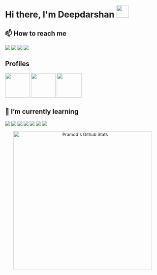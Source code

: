 # Hi there, I'm Deepdarshan <img src="https://raw.githubusercontent.com/MartinHeinz/MartinHeinz/master/wave.gif" width="40px">


<!--
**deepdarshan21/deepdarshan21** is a ✨ _special_ ✨ repository because its `README.md` (this file) appears on your GitHub profile.

Here are some ideas to get you started:

- 🔭 I’m currently working on ...
- 🌱 I’m currently learning ...
- 👯 I’m looking to collaborate on ...
- 🤔 I’m looking for help with ...
- 💬 Ask me about ...
- 📫 How to reach me: ...
- 😄 Pronouns: ...
- ⚡ Fun fact: ...
-->
<!--
  - 🌱 I’m currently learning C++, Python, Android
-->
## 📫 How to reach me

<a href="https://twitter.com/deeps_2106"><img src="https://img.icons8.com/fluent/100/000000/twitter.png"/></a> 
<a href="https://www.linkedin.com/in/deepdarshan-65673319a/"><img src="https://img.icons8.com/fluent/100/000000/linkedin.png"/></a> 
<a href="mailto:deepdarshan21@gmail.com"><img src="https://img.icons8.com/color/100/000000/gmail-new.png"/></a> 
<a href="https://t.me/deeps_2106"><img src="https://img.icons8.com/color/100/000000/telegram-app--v2.png"/></a> 

## Profiles

<a href="https://www.hackerrank.com/deepdarshan21"><img src="https://upload.wikimedia.org/wikipedia/commons/4/40/HackerRank_Icon-1000px.png" height="80" width="80"/></a> 
<a href="https://www.codechef.com/users/deepdarshan21"><img src="https://i.pinimg.com/originals/c5/d9/fc/c5d9fc1e18bcf039f464c2ab6cfb3eb6.jpg" height="80" width="80"/></a> 
<a href="https://www.qwiklabs.com/public_profiles/d071a887-e63b-4829-9a87-fa1ce94b1bdb"><img src="https://media-exp1.licdn.com/dms/image/C510BAQFR04KgVWnd3w/company-logo_200_200/0/1519878429204?e=2159024400&v=beta&t=rRpPH2ImnUTfFnFEEO9shQboKWONZ_nTyoZ_YbSH-YY" height="80" width="80"/></a> 

## 🌱 I’m currently learning

<img src="https://img.icons8.com/color/48/000000/c-plus-plus-logo.png"/>  <img src="https://img.icons8.com/color/48/000000/javascript.png"/>  <img src="https://img.icons8.com/color/48/000000/nodejs.png"/>  <img src="https://img.icons8.com/color/48/000000/java-coffee-cup-logo.png"/>  <img src="https://img.icons8.com/color/48/000000/python.png"/>  <img src="https://img.icons8.com/color/48/000000/git.png"/>  <img src="https://img.icons8.com/color/48/000000/linux.png"/>



<div>
  <p align="center">
    <img align="center" src="https://github-readme-stats.vercel.app/api?username=deepdarshan21&show_icons=true&title_color=00a6ff&icon_color=ffbb00&text_color=000000&bg_color=ffffff" alt="Pramod's Github Stats" width="450px">
  </p>
</div>
